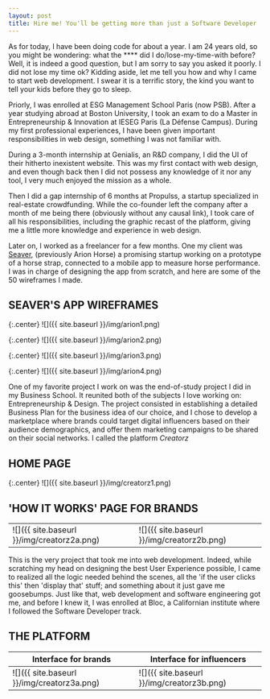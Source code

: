 ```yaml
---
layout: post
title: Hire me! You'll be getting more than just a Software Developer
---
```

As for today, I have been doing code for about a year. I am 24 years old, so you might be wondering: what the **** did I do/lose-my-time-with before? Well, it is indeed a good question, but I am sorry to say you asked it poorly. I did not lose my time ok? Kidding aside, let me tell you how and why I came to start web development. I swear it is a terrific story, the kind you want to tell your kids before they go to sleep.

Priorly, I was enrolled at ESG Management School Paris (now PSB). After a year studying abroad at Boston University, I took an exam to do a Master in Entrepreneurship & Innovation at IESEG Paris (La Défense Campus). During my first professional experiences, I have been given important responsibilities in web design, something I was not familiar with.

During a 3-month internship at Genialis, an R&D company, I did the UI of their hitherto inexistent website. This was my first contact with web design, and even though back then I did not possess any knowledge of it nor any tool, I very much enjoyed the mission as a whole.

Then I did a gap internship of 6 months at Propulss, a startup specialized in real-estate crowdfunding. While the co-founder left the company after a month of me being there (obviously without any causal link), I took care of all his responsibilities, including the graphic recast of the platform, giving me a little more knowledge and experience in web design.

Later on, I worked as a freelancer for a few months. One my client was [Seaver](http://seaverhorse.com/), (previously Arion Horse) a promising startup working on a prototype of a horse strap, connected to a mobile app to measure horse performance. I was in charge of designing the app from scratch, and here are some of the 50 wireframes I made.

## SEAVER'S APP WIREFRAMES

{:.center}
![]({{ site.baseurl }}/img/arion1.png)

{:.center}
![]({{ site.baseurl }}/img/arion2.png)

{:.center}
![]({{ site.baseurl }}/img/arion3.png)

{:.center}
![]({{ site.baseurl }}/img/arion4.png)



One of my favorite project I work on was the end-of-study project I did in my Business School. It reunited both of the subjects I love working on: Entrepreneurship & Design. The project consisted in establishing a detailed Business Plan for the business idea of our choice, and I chose to develop a marketplace where brands could target digital influencers based on their audience demographics, and offer them marketing campaigns to be shared on their social networks. I called the platform *Creatorz*

## HOME PAGE

{:.center}
![]({{ site.baseurl }}/img/creatorz1.png)

## 'HOW IT WORKS' PAGE FOR BRANDS

|               |               |
| ------------- |---------------|
 ![]({{ site.baseurl }}/img/creatorz2a.png) | ![]({{ site.baseurl }}/img/creatorz2b.png)

This is the very project that took me into web development. Indeed, while scratching my head on designing the best User Experience possible, I came to realized all the logic needed behind the scenes, all the 'if the user clicks this' then 'display that' stuff; and something about it just gave me goosebumps. Just like that, web development and software engineering got me, and before I knew it, I was enrolled at Bloc, a Californian institute where I followed the Software Developer track.

## THE PLATFORM

| Interface for brands | Interface for influencers |
| -------------------- |---------------------------|
 ![]({{ site.baseurl }}/img/creatorz3a.png) | ![]({{ site.baseurl }}/img/creatorz3b.png)
